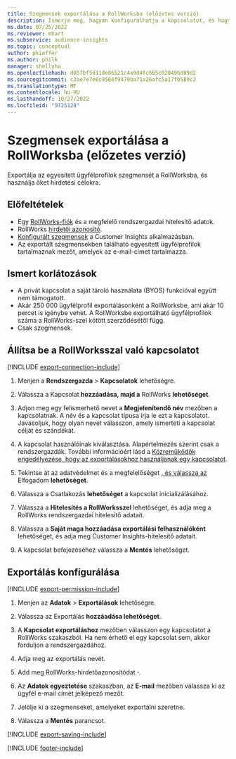 ```yaml
---
title: Szegmensek exportálása a RollWorksba (előzetes verzió)
description: Ismerje meg, hogyan konfigurálhatja a kapcsolatot, és hogyan exportálhatja a RollWorksba.
ms.date: 07/25/2022
ms.reviewer: mhart
ms.subservice: audience-insights
ms.topic: conceptual
author: pkieffer
ms.author: philk
manager: shellyha
ms.openlocfilehash: d857bf5d11de86521c4a9d4fc665c020496d89d2
ms.sourcegitcommit: c3ae7e7e0c9566f9479ba71a26afc5a17fb589c2
ms.translationtype: MT
ms.contentlocale: hu-HU
ms.lasthandoff: 10/27/2022
ms.locfileid: "9725128"
---
```

# <a name="export-segments-to-rollworks-preview"></a>Szegmensek exportálása a RollWorksba (előzetes verzió)

Exportálja az egyesített ügyfélprofilok szegmensét a RollWorksba, és használja őket hirdetési célokra.

## <a name="prerequisites"></a>Előfeltételek

- Egy [RollWorks-fiók](https://www.rollworks.com/) és a megfelelő rendszergazdai hitelesítő adatok.
- RollWorks [hirdetői azonosító](https://help.adroll.com/hc/articles/212011838-Advertiser-Profiles).
- [Konfigurált szegmensek](segments.md) a Customer Insights alkalmazásban.
- Az exportált szegmensekben található egyesített ügyfélprofilok tartalmaznak mezőt, amelyek az e-mail-címet tartalmazza.

## <a name="known-limitations"></a>Ismert korlátozások

- A privát kapcsolat a saját tároló használata (BYOS) funkcióval együtt nem támogatott.
- Akár 250 000 ügyfélprofil exportálásonként a RollWorksbe, ami akár 10 percet is igénybe vehet. A RollWorksbe exportálható ügyfélprofilok száma a RollWorks-szel kötött szerződésétől függ.
- Csak szegmensek.

## <a name="set-up-connection-to-rollworks"></a>Állítsa be a RollWorksszal való kapcsolatot

[!INCLUDE [export-connection-include](includes/export-connection-admn.md)]

1. Menjen a **Rendszergazda** > **Kapcsolatok** lehetőségre.

1. Válassza a Kapcsolat **hozzáadása, majd a** RollWorks **lehetőséget**.

1. Adjon meg egy felismerhető nevet a **Megjelenítendő név** mezőben a kapcsolatnak. A név és a kapcsolat típusa írja le ezt a kapcsolatot. Javasoljuk, hogy olyan nevet válasszon, amely ismerteti a kapcsolat célját és szándékát.

1. A kapcsolat használóinak kiválasztása.  Alapértelmezés szerint csak a rendszergazdák. További információért lásd a [Közreműködők engedélyezése, hogy az exportálásokhoz használjanak egy kapcsolatot](connections.md#allow-contributors-to-use-a-connection-for-exports).

1. Tekintse át az adatvédelmet és a megfelelőséget [, és válassza az](connections.md#data-privacy-and-compliance) Elfogadom **lehetőséget**.

1. Válassza a Csatlakozás **lehetőséget** a kapcsolat inicializálásához.

1. Válassza a **Hitelesítés a RollWorksszel** lehetőséget, és adja meg a RollWorks rendszergazdai hitelesítő adatait.

1. Válassza a **Saját maga hozzáadása exportálási felhasználóként** lehetőséget, és adja meg Customer Insights-hitelesítő adatait.

1. A kapcsolat befejezéséhez válassza a **Mentés** lehetőséget.

## <a name="configure-an-export"></a>Exportálás konfigurálása

[!INCLUDE [export-permission-include](includes/export-permission.md)]

1. Menjen az **Adatok** > **Exportálások** lehetőségre.

1. Válassza az Exportálás **hozzáadása lehetőséget**.

1. A **Kapcsolat exportáláshoz** mezőben válasszon egy kapcsolatot a RollWorks szakaszból. Ha nem érhető el egy kapcsolat sem, akkor forduljon a rendszergazdához.

1. Adja meg az exportálás nevét.

1. Add meg RollWorks-hirdetőazonosítódat **·**.

1. Az **Adatok egyeztetése** szakaszban, az **E-mail** mezőben válassza ki az ügyfél e-mail címét jelképező mezőt.

1. Jelölje ki a szegmenseket, amelyeket exportálni szeretne.

1. Válassza a **Mentés** parancsot.

[!INCLUDE [export-saving-include](includes/export-saving.md)]

[!INCLUDE [footer-include](includes/footer-banner.md)]
